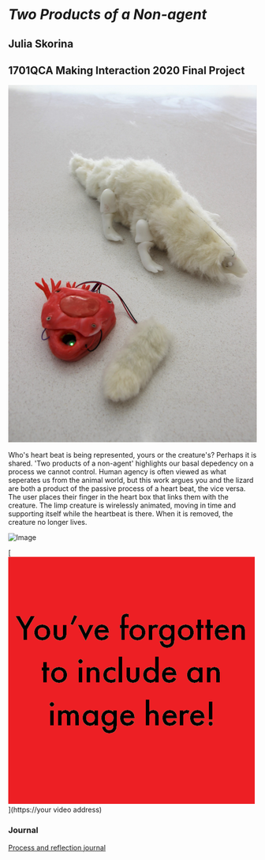 # *Two Products of a Non-agent*
## Julia Skorina ##
## 1701QCA Making Interaction 2020 Final Project ##


![Image](IMG_8269.JPG)

Who's heart beat is being represented, yours or the creature's?
Perhaps it is shared. 
'Two products of a non-agent' highlights our basal depedency on a process we cannot control. Human agency is often viewed as what seperates us from the animal world, but this work argues you and the lizard are both a product of the passive process of a heart beat, the vice versa. The user places their finger in the heart box that links them with the creature. The limp creature is wirelessly animated, moving in time and supporting itself while the heartbeat is there. When it is removed, the creature no longer lives. 


![Image](IMG_8286.JPG)


[![Image](missingimage.png)](https://your video address)

### Journal ###
[Process and reflection journal](/journal/journal.md)
